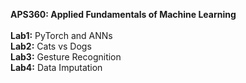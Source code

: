 ****APS360: Applied Fundamentals of Machine Learning**** \
\
**Lab1:** PyTorch and ANNs \
**Lab2:** Cats vs Dogs \
**Lab3:** Gesture Recognition \
**Lab4:** Data Imputation
